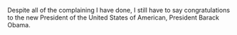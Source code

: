 Despite all of the complaining I have done, I still have to say congratulations to the new President of the United States of American, President Barack Obama.